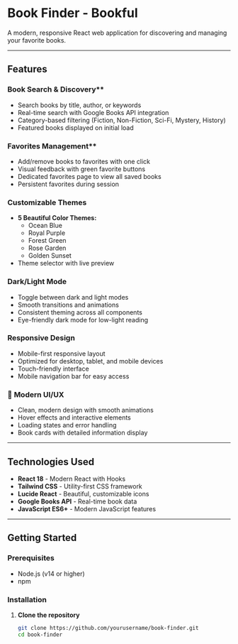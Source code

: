 # Book Finder - Bookful

A modern, responsive React web application for discovering and managing your favorite books.

---

## Features

### Book Search & Discovery**
- Search books by title, author, or keywords
- Real-time search with Google Books API integration
- Category-based filtering (Fiction, Non-Fiction, Sci-Fi, Mystery, History)
- Featured books displayed on initial load

### Favorites Management**
- Add/remove books to favorites with one click
- Visual feedback with green favorite buttons
- Dedicated favorites page to view all saved books
- Persistent favorites during session

### **Customizable Themes**
- **5 Beautiful Color Themes:**
  - Ocean Blue
  - Royal Purple
  - Forest Green
  - Rose Garden
  - Golden Sunset
- Theme selector with live preview

###  **Dark/Light Mode**
- Toggle between dark and light modes
- Smooth transitions and animations
- Consistent theming across all components
- Eye-friendly dark mode for low-light reading

### **Responsive Design**
- Mobile-first responsive layout
- Optimized for desktop, tablet, and mobile devices
- Touch-friendly interface
- Mobile navigation bar for easy access

### 🎯 **Modern UI/UX**
- Clean, modern design with smooth animations
- Hover effects and interactive elements
- Loading states and error handling
- Book cards with detailed information display

---

## Technologies Used
- **React 18** - Modern React with Hooks
- **Tailwind CSS** - Utility-first CSS framework
- **Lucide React** - Beautiful, customizable icons
- **Google Books API** - Real-time book data
- **JavaScript ES6+** - Modern JavaScript features

---

## Getting Started

### Prerequisites
- Node.js (v14 or higher)
- npm 

### Installation
1. **Clone the repository**
   ```bash
   git clone https://github.com/yourusername/book-finder.git
   cd book-finder

